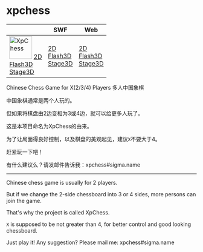 # xpchess

| | SWF | Web |
|---|---|---|
| <img src='icon/xpchess.png' alt='XpChess' title='XpChess: 多人中国象棋' width='60px' height='60px' />  [2D](http://cailiangsheng.github.io/xpchess/bin/web/XpChessWeb.swf) <br/> [Flash3D](http://cailiangsheng.github.io/xpchess/bin/web/XpChessWeb3D.swf) <br/> [Stage3D](http://cailiangsheng.github.io/xpchess/bin/web/XpChessWebStage3D.swf) | [2D](http://cailiangsheng.github.io/xpchess/bin/web/XpChessWeb.swf) <br/> [Flash3D](http://cailiangsheng.github.io/xpchess/bin/web/XpChessWeb3D.swf) <br/> [Stage3D](http://cailiangsheng.github.io/xpchess/bin/web/XpChessWebStage3D.swf) | [2D](http://cailiangsheng.github.io/xpchess/bin/web/XpChessWeb.html) <br/> [Flash3D](http://cailiangsheng.github.io/xpchess/bin/web/XpChessWeb3D.html) <br/> [Stage3D](http://cailiangsheng.github.io/xpchess/bin/web/XpChessWebStage3D.html)  |

Chinese Chess Game for X(2/3/4) Players 多人中国象棋

中国象棋通常是两个人玩的。

但如果将棋盘由2边变相为3或4边，就可以给更多人玩了。

这是本项目命名为XpChess的由来。

为了让局面得良好控制，以及棋盘的美观起见，建议```X```不要大于4。

赶紧玩一下吧！

有什么建议么？请发邮件告诉我：xpchess#sigma.name

---

Chinese chess game is usually for 2 players.

But if we change the 2-side chessboard into 3 or 4 sides, more persons can join the game.

That's why the project is called XpChess.

```X``` is supposed to be not greater than 4, for better control and good looking chessboard.

Just play it! Any suggestion? Please mail me: xpchess#sigma.name
